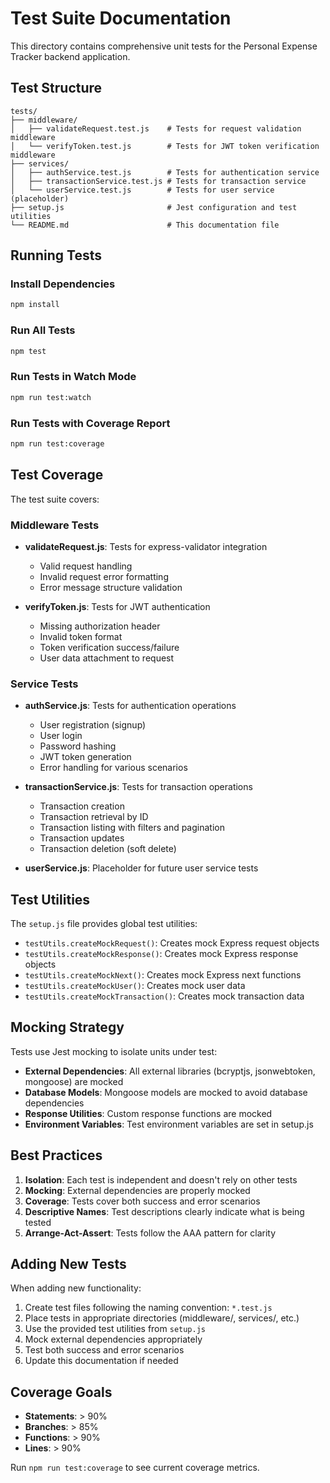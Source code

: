 # Test Suite Documentation

This directory contains comprehensive unit tests for the Personal Expense Tracker backend application.

## Test Structure

```
tests/
├── middleware/
│   ├── validateRequest.test.js    # Tests for request validation middleware
│   └── verifyToken.test.js        # Tests for JWT token verification middleware
├── services/
│   ├── authService.test.js        # Tests for authentication service
│   ├── transactionService.test.js # Tests for transaction service
│   └── userService.test.js        # Tests for user service (placeholder)
├── setup.js                       # Jest configuration and test utilities
└── README.md                      # This documentation file
```

## Running Tests

### Install Dependencies
```bash
npm install
```

### Run All Tests
```bash
npm test
```

### Run Tests in Watch Mode
```bash
npm run test:watch
```

### Run Tests with Coverage Report
```bash
npm run test:coverage
```

## Test Coverage

The test suite covers:

### Middleware Tests
- **validateRequest.js**: Tests for express-validator integration
  - Valid request handling
  - Invalid request error formatting
  - Error message structure validation

- **verifyToken.js**: Tests for JWT authentication
  - Missing authorization header
  - Invalid token format
  - Token verification success/failure
  - User data attachment to request

### Service Tests
- **authService.js**: Tests for authentication operations
  - User registration (signup)
  - User login
  - Password hashing
  - JWT token generation
  - Error handling for various scenarios

- **transactionService.js**: Tests for transaction operations
  - Transaction creation
  - Transaction retrieval by ID
  - Transaction listing with filters and pagination
  - Transaction updates
  - Transaction deletion (soft delete)

- **userService.js**: Placeholder for future user service tests

## Test Utilities

The `setup.js` file provides global test utilities:

- `testUtils.createMockRequest()`: Creates mock Express request objects
- `testUtils.createMockResponse()`: Creates mock Express response objects
- `testUtils.createMockNext()`: Creates mock Express next functions
- `testUtils.createMockUser()`: Creates mock user data
- `testUtils.createMockTransaction()`: Creates mock transaction data

## Mocking Strategy

Tests use Jest mocking to isolate units under test:

- **External Dependencies**: All external libraries (bcryptjs, jsonwebtoken, mongoose) are mocked
- **Database Models**: Mongoose models are mocked to avoid database dependencies
- **Response Utilities**: Custom response functions are mocked
- **Environment Variables**: Test environment variables are set in setup.js

## Best Practices

1. **Isolation**: Each test is independent and doesn't rely on other tests
2. **Mocking**: External dependencies are properly mocked
3. **Coverage**: Tests cover both success and error scenarios
4. **Descriptive Names**: Test descriptions clearly indicate what is being tested
5. **Arrange-Act-Assert**: Tests follow the AAA pattern for clarity

## Adding New Tests

When adding new functionality:

1. Create test files following the naming convention: `*.test.js`
2. Place tests in appropriate directories (middleware/, services/, etc.)
3. Use the provided test utilities from `setup.js`
4. Mock external dependencies appropriately
5. Test both success and error scenarios
6. Update this documentation if needed

## Coverage Goals

- **Statements**: > 90%
- **Branches**: > 85%
- **Functions**: > 90%
- **Lines**: > 90%

Run `npm run test:coverage` to see current coverage metrics.
